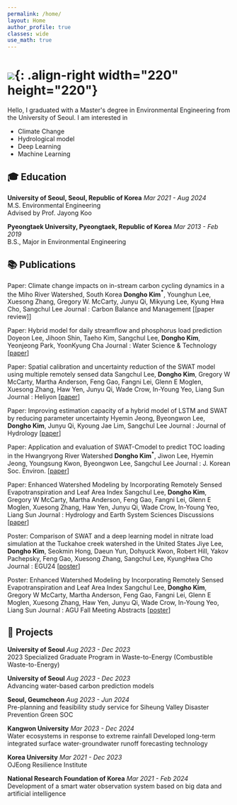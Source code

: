 ```yaml
---
permalink: /home/
layout: Home
author_profile: true
classes: wide
use_math: true
---
```


# ![]({{site.url}}/assets/images/cv-photo.jpg){: .align-right width="220" height="220"}

Hello,  I graduated with a Master's degree in Environmental Engineering from the University of Seoul. I am interested in

- Climate Change
- Hydrological model
- Deep Learning
- Machine Learning

## 🎓 Education

**University of Seoul, Seoul, Republic of Korea** *Mar 2021 - Aug 2024*  
M.S. Environmental Engineering  
Advised by Prof. Jayong Koo

**Pyeongtaek University, Pyeongtaek, Republic of Korea** *Mar 2013 - Feb 2019*  
B.S., Major in Environmental Engineering

## 📚 Publications  

Paper: Climate change impacts on in-stream carbon cycling dynamics in a the Miho River Watershed, South Korea
**Dongho Kim$^\ast$**, Younghun Lee, Xuesong Zhang, Gregory W. McCarty, Junyu Qi, Mikyung Lee, Kyung Hwa Cho, Sangchul Lee
Journal : Carbon Balance and Management [[paper review]]

Paper: Hybrid model for daily streamflow and phosphorus load prediction
Doyeon Lee, Jihoon Shin, Taeho Kim, Sangchul Lee, **Dongho Kim**, Yeonjeong Park, YoonKyung Cha
Journal : Water Science & Technology [[paper](https://iwaponline.com/wst/article/88/4/975/96722/Hybrid-model-for-daily-streamflow-and-phosphorus)]

Paper: Spatial calibration and uncertainty reduction of the SWAT model using multiple remotely sensed data
Sangchul Lee, **Dongho Kim**, Gregory W McCarty, Martha Anderson, Feng Gao, Fangni Lei, Glenn E Moglen, Xuesong Zhang, Haw Yen, Junyu Qi, Wade Crow, In-Young Yeo, Liang Sun
Journal : Heliyon [[paper](https://www.cell.com/heliyon/fulltext/S2405-8440(24)06954-8)]

Paper: Improving estimation capacity of a hybrid model of LSTM and SWAT by reducing parameter uncertainty
Hyemin Jeong, Byeongwon Lee, **Dongho Kim**, Junyu Qi, Kyoung Jae Lim, Sangchul Lee
Journal : Journal of Hydrology [[paper](https://www.sciencedirect.com/science/article/abs/pii/S0022169424003366)]

Paper: Application and evaluation of SWAT-Cmodel to predict TOC loading in the Hwangryong River Watershed
**Dongho Kim$^\ast$**, Jiwon Lee, Hyemin Jeong, Youngsung Kwon, Byeongwon Lee, Sangchul Lee
Journal : J. Korean Soc. Environ. [[paper](https://hess.copernicus.org/preprints/hess-2022-187/hess-2022-187.pdf)]

Paper: Enhanced Watershed Modeling by Incorporating Remotely Sensed Evapotranspiration and Leaf Area Index
Sangchul Lee, **Dongho Kim**, Gregory W McCarty, Martha Anderson, Feng Gao, Fangni Lei, Glenn E Moglen, Xuesong Zhang, Haw Yen, Junyu Qi, Wade Crow, In-Young Yeo, Liang Sun
Journal : Hydrology and Earth System Sciences Discussions [[paper](https://hess.copernicus.org/preprints/hess-2022-187/hess-2022-187.pdf)]

Poster: Comparison of SWAT and a deep learning model in nitrate load simulation at the Tuckahoe creek watershed in the United States
Jiye Lee, **Dongho Kim**, Seokmin Hong, Daeun Yun, Dohyuck Kwon, Robert Hill, Yakov Pachepsky, Feng Gao, Xuesong Zhang, Sangchul Lee, KyungHwa Cho
Journal : EGU24 [[poster](https://meetingorganizer.copernicus.org/EGU24/EGU24-6622.html)]

Poster: Enhanced Watershed Modeling by Incorporating Remotely Sensed Evapotranspiration and Leaf Area Index
Sangchul Lee, **Dongho Kim**, Gregory W McCarty, Martha Anderson, Feng Gao, Fangni Lei, Glenn E Moglen, Xuesong Zhang, Haw Yen, Junyu Qi, Wade Crow, In-Young Yeo, Liang Sun
Journal : AGU Fall Meeting Abstracts [[poster](https://ui.adsabs.harvard.edu/abs/2022AGUFM.H22B..09L/abstract)]

<!--
**Fine-grained Explanatory Learning for Predicting the Age-Suitability Rating of Movie Scripts**  
Chae Hyeong Kim, Gayeon Lee, Seung-won Hwang, Jinyoung Yeo  
Under review for *Proceedings of COLING 2022*.
-->

## 🎨 Projects

**University of Seoul** *Aug 2023 - Dec 2023*  
2023 Specialized Graduate Program in Waste-to-Energy (Combustible Waste-to-Energy)

**University of Seoul** *Aug 2023 - Dec 2023*  
Advancing water-based carbon prediction models

**Seoul, Geumcheon** *Aug 2023 - Jun 2024*  
Pre-planning and feasibility study service for Siheung Valley Disaster Prevention Green SOC

**Kangwon University** *Mar 2023 - Dec 2024*  
Water ecosystems in response to extreme rainfall Developed long-term integrated surface water-groundwater runoff forecasting technology

**Korea University** *Mar 2021 - Dec 2023*  
OJEong Resilience Institute

**National Research Foundation of Korea** *Mar 2021 - Feb 2024*  
Development of a smart water observation system based on big data and artificial intelligence

